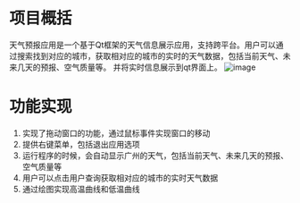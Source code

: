 # 项目概括
天气预报应用是一个基于Qt框架的天气信息展示应用，支持跨平台。用户可以通过搜索找到对应的城市，获取相对应的城市的实时的天气数据，包括当前天气、未来几天的预报、空气质量等。
并将实时信息展示到qt界面上。
![image](https://github.com/sjp1237/weather-/assets/78719366/9e91d94a-4362-4fb0-b6aa-e952dceb5403)

# 功能实现
1. 实现了拖动窗口的功能，通过鼠标事件实现窗口的移动
2. 提供右键菜单，包括退出应用选项
3. 运行程序的时候，会自动显示广州的天气，包括当前天气、未来几天的预报、空气质量等
4. 用户可以点击用户查询获取相对应的城市的实时天气数据
5. 通过绘图实现高温曲线和低温曲线









